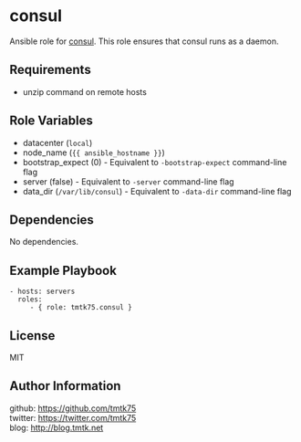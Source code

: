 consul
=========
Ansible role for [consul](http://www.consul.io/).
This role ensures that consul runs as a daemon.

Requirements
------------
- unzip command on remote hosts

Role Variables
--------------
- datacenter (`local`)
- node\_name (`{{ ansible_hostname }}`)
- bootstrap_expect (0) - Equivalent to `-bootstrap-expect` command-line flag
- server (false) - Equivalent to `-server` command-line flag
- data\_dir (`/var/lib/consul`) - Equivalent to `-data-dir` command-line flag

Dependencies
------------
No dependencies.

Example Playbook
----------------

    - hosts: servers
      roles:
         - { role: tmtk75.consul }

License
-------
MIT

Author Information
------------------
github: https://github.com/tmtk75  
twitter: https://twitter.com/tmtk75  
blog: http://blog.tmtk.net

